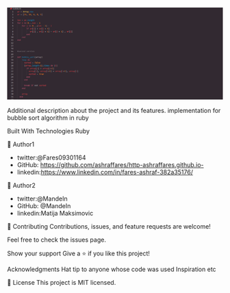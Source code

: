 ![screenshot](.\screen.png)

Additional description about the project and its features.
implementation for bubble sort algorithm in ruby

Built With
Technologies Ruby


👤 Author1
- twitter:@Fares09301164
- GitHub: https://github.com/ashraffares/http-ashraffares.github.io-
- linkedin:https://www.linkedin.com/in/fares-ashraf-382a35176/

👤 Author2
- twitter:@MandeIn
- GitHub: @MandeIn
- linkedin:Matija Maksimovic

🤝 Contributing
Contributions, issues, and feature requests are welcome!

Feel free to check the issues page.

Show your support
Give a ⭐️ if you like this project!

Acknowledgments
Hat tip to anyone whose code was used
Inspiration
etc

📝 License
This project is MIT licensed.
